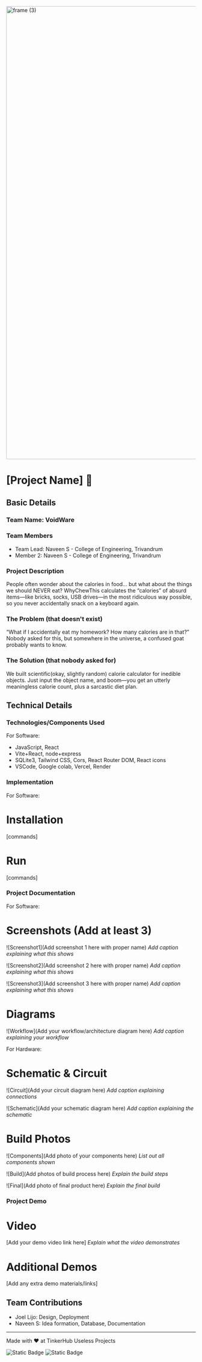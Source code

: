 <img width="3188" height="1202" alt="frame (3)" src="https://github.com/user-attachments/assets/517ad8e9-ad22-457d-9538-a9e62d137cd7" />


# [Project Name] 🎯


## Basic Details
### Team Name: VoidWare


### Team Members
- Team Lead: Naveen S - College of Engineering, Trivandrum
- Member 2: Naveen S - College of Engineering, Trivandrum

### Project Description
People often wonder about the calories in food… but what about the things we should NEVER eat?
WhyChewThis calculates the “calories” of absurd items—like bricks, socks, USB drives—in the most ridiculous way possible, so you never accidentally snack on a keyboard again.

### The Problem (that doesn't exist)
“What if I accidentally eat my homework? How many calories are in that?”
Nobody asked for this, but somewhere in the universe, a confused goat probably wants to know.

### The Solution (that nobody asked for)
We built scientific(okay, slightly random) calorie calculator for inedible objects.
Just input the object name, and boom—you get an utterly meaningless calorie count, plus a sarcastic diet plan.


## Technical Details
### Technologies/Components Used
For Software:
- JavaScript, React
- Vite+React, node+express 
- SQLite3, Tailwind CSS, Cors, React Router DOM, React icons
- VSCode, Google colab, Vercel, Render

### Implementation
For Software:
# Installation
[commands]

# Run
[commands]

### Project Documentation
For Software:

# Screenshots (Add at least 3)
![Screenshot1](Add screenshot 1 here with proper name)
*Add caption explaining what this shows*

![Screenshot2](Add screenshot 2 here with proper name)
*Add caption explaining what this shows*

![Screenshot3](Add screenshot 3 here with proper name)
*Add caption explaining what this shows*

# Diagrams
![Workflow](Add your workflow/architecture diagram here)
*Add caption explaining your workflow*

For Hardware:

# Schematic & Circuit
![Circuit](Add your circuit diagram here)
*Add caption explaining connections*

![Schematic](Add your schematic diagram here)
*Add caption explaining the schematic*

# Build Photos
![Components](Add photo of your components here)
*List out all components shown*

![Build](Add photos of build process here)
*Explain the build steps*

![Final](Add photo of final product here)
*Explain the final build*

### Project Demo
# Video
[Add your demo video link here]
*Explain what the video demonstrates*

# Additional Demos
[Add any extra demo materials/links]

## Team Contributions
- Joel Lijo: Design, Deployment 
- Naveen S: Idea formation, Database, Documentation
---
Made with ❤️ at TinkerHub Useless Projects 

![Static Badge](https://img.shields.io/badge/TinkerHub-24?color=%23000000&link=https%3A%2F%2Fwww.tinkerhub.org%2F)
![Static Badge](https://img.shields.io/badge/UselessProjects--25-25?link=https%3A%2F%2Fwww.tinkerhub.org%2Fevents%2FQ2Q1TQKX6Q%2FUseless%2520Projects)



